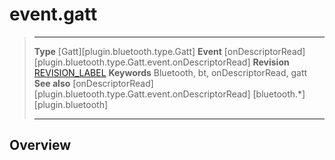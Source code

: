 # event.gatt

> --------------------- ------------------------------------------------------------------------------------------
> __Type__              [Gatt][plugin.bluetooth.type.Gatt]
> __Event__             [onDescriptorRead][plugin.bluetooth.type.Gatt.event.onDescriptorRead]
> __Revision__          [REVISION_LABEL](REVISION_URL)
> __Keywords__          Bluetooth, bt, onDescriptorRead, gatt
> __See also__          [onDescriptorRead][plugin.bluetooth.type.Gatt.event.onDescriptorRead]
>						[bluetooth.*][plugin.bluetooth]
> --------------------- ------------------------------------------------------------------------------------------

## Overview